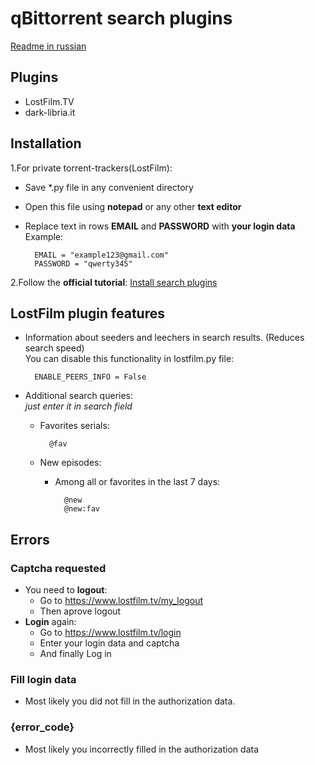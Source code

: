  # qBittorrent search plugins

[Readme in russian](https://github.com/bugsbringer/qbit-plugins/blob/master/README.ru.md)

Plugins
-----------
* LostFilm.TV
* dark-libria.it

Installation
------------
1.For private torrent-trackers(LostFilm):
* Save *.py file in any convenient directory
* Open this file using **notepad** or any other **text editor**
* Replace text in rows **EMAIL** and **PASSWORD** with **your login data**<br>
Example:

        EMAIL = "example123@gmail.com"
        PASSWORD = "qwerty345"

2.Follow the **official tutorial**: [Install search plugins](https://github.com/qbittorrent/search-plugins/wiki/Install-search-plugins)

LostFilm plugin features
--------
* Information about seeders and leechers in search results. (Reduces search speed)<br>
        You can disable this functionality in lostfilm.py file:

        ENABLE_PEERS_INFO = False

* Additional search queries:<br>
*just enter it in search field*
    * Favorites serials:
        
            @fav

    * New episodes:
        * Among all or favorites in the last 7 days:
        
                @new
                @new:fav

Errors
------
### Captcha requested
* You need to **logout**:
    * Go to https://www.lostfilm.tv/my_logout
    * Then aprove logout
* **Login** again:
    * Go to https://www.lostfilm.tv/login
    * Enter your login data and captcha
    * And finally Log in 

### Fill login data
* Most likely you did not fill in the authorization data.

### {error_code}
* Most likely you incorrectly filled in the authorization data

